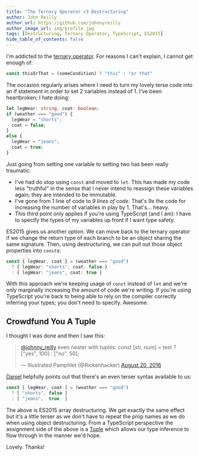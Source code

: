 ```yaml
---
title: "The Ternary Operator <3 Destructuring"
author: John Reilly
author_url: https://github.com/johnnyreilly
author_image_url: img/profile.jpg
tags: [Destructuring, Ternary Operator, TypeScript, ES2015]
hide_table_of_contents: false
---
```

I'm addicted to the [ternary operator](<https://developer.mozilla.org/en-US/docs/Web/JavaScript/Reference/Operators/Conditional_Operator>). For reasons I can't explain, I cannot get enough of:

 ```js
const thisOrThat = (someCondition) ? "this" : "or that"
```

The occasion regularly arises where I need to turn my lovely terse code into an if statement in order to set 2 variables instead of 1. I've been heartbroken; I hate doing:

```ts
let legWear: string, coat: boolean;
if (weather === "good") {
  legWear = "shorts";
  coat = false;
}
else {
  legWear = "jeans";
  coat = true;
}
```

Just going from setting one variable to setting two has been really traumatic:

- I've had do stop using `const` and moved to `let`. This has made my code less "truthful" in the sense that I never intend to reassign these variables again; they are intended to be immutable.
- I've gone from 1 line of code to *9 lines of code*. That's 9x the code for increasing the number of variables in play by 1. That's... heavy.
- This third point only applies if you're using TypeScript (and I am): I have to specify the types of my variables up front if I want type safety.

<!-- -->

ES2015 gives us another option. We can move back to the ternary operator if we change the return type of each branch to be an object sharing the same signature. Then, using destructuring, we can pull out those object properties into `const`s:

```ts
const { legWear, coat } = (weather === "good") 
  ? { legWear: "shorts", coat: false }
  : { legWear: "jeans", coat: true }
```

With this approach we're keeping usage of `const` instead of `let` and we're only marginally increasing the amount of code we're writing. If you're using TypeScript you're back to being able to rely on the compiler correctly inferring your types; you don't need to specify. Awesome.

## Crowdfund You A Tuple

I thought I was done and then I saw this:

> [@johnny\_reilly](<https://twitter.com/johnny_reilly>) even neater with tuples: const [str, num] = test ? ["yes", 100] : ["no", 50];
> 
> — Illustrated Pamphlet (@Rickenhacker) [August 20, 2016](<https://twitter.com/Rickenhacker/status/766913766323781632>)

<script async="" src="//platform.twitter.com/widgets.js" charSet="utf-8"></script>

[Daniel](<https://twitter.com/Rickenhacker>) helpfully points out that there's an even terser syntax available to us:

```ts
const [ legWear, coat ] = (weather === "good") 
  ? [ "shorts", false ]
  : [ "jeans",  true  ]
```

The above is ES2015 array destructuring. We get exactly the same effect but it's a little terser as we don't have to repeat the prop names as we do when using object destructuring. From a TypeScript perspective the assignment side of the above is a [Tuple](<https://github.com/Microsoft/TypeScript/pull/428>) which allows our type inference to flow through in the manner we'd hope.

Lovely. Thanks!



